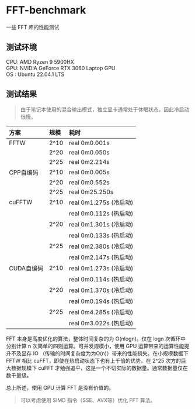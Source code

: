 # FFT-benchmark
一些 FFT 库的性能测试

## 测试环境
CPU: AMD Ryzen 9 5900HX  
GPU: NVIDIA GeForce RTX 3060 Laptop GPU  
OS : Ubuntu 22.04.1 LTS  

## 测试结果

> 由于笔记本使用的混合输出模式，独立显卡通常处于休眠状态，因此冷启动很慢。  

| 方案       | 规模        |  耗时 | 
| :-        | :-          | :-  |
| FFTW      | 2^10        | real    0m0.001s         |
|           | 2^20        | real    0m0.050s         |
|           | 2^25        | real    0m2.214s         |
| CPP自编码  | 2^10        | real    0m0.005s         |
|           | 2^20        | real    0m0.552s         |
|           | 2^25        | real    0m25.250s        |
| cuFFTW    | 2^10        | real    0m1.275s (冷启动) |  
|           |             | real    0m0.112s (热启动) |
|           | 2^20        | real    0m1.301s (冷启动) |  
|           |             | real    0m0.133s (热启动) |
|           | 2^25        | real    0m2.380s (冷启动) |  
|           |             | real    0m2.147s (热启动) |
| CUDA自编码 | 2^10        | real    0m1.273s (冷启动) |
|           |             | real    0m0.114s (热启动) |
|           | 2^20        | real    0m1.370s (冷启动) |
|           |             | real    0m0.194s (热启动) |
|           | 2^25        | real    0m4.285s (冷启动) |
|           |             | real    0m3.022s (热启动) |

FFT 本身是高度优化的算法，整体时间复杂的为 O(nlogn)。仅在 logn 次循环中分别计算 n 次简单的四则运算。可并发规模小，使用 GPU 运算带来的运算性能提升不及显存 IO （传输的时间复杂度为为O(n)）带来的性能损失。在小规模数据下 FFTW 相比 cuFFT，即使在热启动状态下也有上千倍的优势。在 2^25 次方的巨大数据规模下 cuFFT 才勉强追平，这是一个不切实际的数据量。通常数据量仅在数千量级。

总上所述，使用 GPU 计算 FFT 是没有价值的。

> 可以考虑使用 SIMD 指令（SSE、AVX等）优化 FFT 算法。

